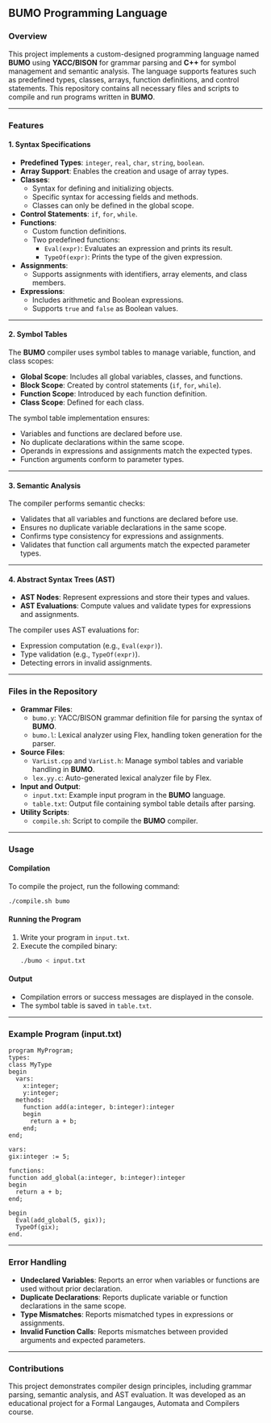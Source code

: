 ## BUMO Programming Language

### Overview

This project implements a custom-designed programming language named **BUMO** using **YACC/BISON** for grammar parsing and **C++** for symbol management and semantic analysis. The language supports features such as predefined types, classes, arrays, function definitions, and control statements. This repository contains all necessary files and scripts to compile and run programs written in **BUMO**.

---

### Features

#### 1. Syntax Specifications
- **Predefined Types**: `integer`, `real`, `char`, `string`, `boolean`.
- **Array Support**: Enables the creation and usage of array types.
- **Classes**:
  - Syntax for defining and initializing objects.
  - Specific syntax for accessing fields and methods.
  - Classes can only be defined in the global scope.
- **Control Statements**: `if`, `for`, `while`.
- **Functions**: 
  - Custom function definitions.
  - Two predefined functions:
    - `Eval(expr)`: Evaluates an expression and prints its result.
    - `TypeOf(expr)`: Prints the type of the given expression.
- **Assignments**:
  - Supports assignments with identifiers, array elements, and class members.
- **Expressions**:
  - Includes arithmetic and Boolean expressions.
  - Supports `true` and `false` as Boolean values.

---

#### 2. Symbol Tables
The **BUMO** compiler uses symbol tables to manage variable, function, and class scopes:
- **Global Scope**: Includes all global variables, classes, and functions.
- **Block Scope**: Created by control statements (`if`, `for`, `while`).
- **Function Scope**: Introduced by each function definition.
- **Class Scope**: Defined for each class.

The symbol table implementation ensures:
- Variables and functions are declared before use.
- No duplicate declarations within the same scope.
- Operands in expressions and assignments match the expected types.
- Function arguments conform to parameter types.

---

#### 3. Semantic Analysis
The compiler performs semantic checks:
- Validates that all variables and functions are declared before use.
- Ensures no duplicate variable declarations in the same scope.
- Confirms type consistency for expressions and assignments.
- Validates that function call arguments match the expected parameter types.

---

#### 4. Abstract Syntax Trees (AST)
- **AST Nodes**: Represent expressions and store their types and values.
- **AST Evaluations**: Compute values and validate types for expressions and assignments.

The compiler uses AST evaluations for:
- Expression computation (e.g., `Eval(expr)`).
- Type validation (e.g., `TypeOf(expr)`).
- Detecting errors in invalid assignments.

---

### Files in the Repository
- **Grammar Files**:
  - `bumo.y`: YACC/BISON grammar definition file for parsing the syntax of **BUMO**.
  - `bumo.l`: Lexical analyzer using Flex, handling token generation for the parser.
- **Source Files**:
  - `VarList.cpp` and `VarList.h`: Manage symbol tables and variable handling in **BUMO**.
  - `lex.yy.c`: Auto-generated lexical analyzer file by Flex.
- **Input and Output**:
  - `input.txt`: Example input program in the **BUMO** language.
  - `table.txt`: Output file containing symbol table details after parsing.
- **Utility Scripts**:
  - `compile.sh`: Script to compile the **BUMO** compiler.

---

### Usage

#### Compilation
To compile the project, run the following command:
```bash
./compile.sh bumo
```

#### Running the Program
1. Write your program in `input.txt`.
2. Execute the compiled binary:
   ```bash
   ./bumo < input.txt
   ```

#### Output
- Compilation errors or success messages are displayed in the console.
- The symbol table is saved in `table.txt`.

---

### Example Program (input.txt)
```plaintext
program MyProgram;
types:
class MyType
begin
  vars:
    x:integer;
    y:integer;
  methods:
    function add(a:integer, b:integer):integer
    begin
      return a + b;
    end;
end;

vars:
gix:integer := 5;

functions:
function add_global(a:integer, b:integer):integer
begin
  return a + b;
end;

begin
  Eval(add_global(5, gix));
  TypeOf(gix);
end.
```

---

### Error Handling
- **Undeclared Variables**: Reports an error when variables or functions are used without prior declaration.
- **Duplicate Declarations**: Reports duplicate variable or function declarations in the same scope.
- **Type Mismatches**: Reports mismatched types in expressions or assignments.
- **Invalid Function Calls**: Reports mismatches between provided arguments and expected parameters.

---

### Contributions
This project demonstrates compiler design principles, including grammar parsing, semantic analysis, and AST evaluation. It was developed as an educational project for a Formal Langauges, Automata and Compilers course.

